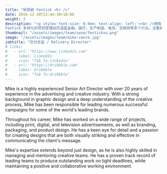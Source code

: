 ```yaml
---
title: "徐思颖 Fentick <hr />"
date: 2018-12-20T13:44:30+10:00
weight: 3
description: "<p style='font-size: 0.9em; text-align: left;'><br />拥有超过15年的 IT 工作经历，曾效力于HP和IBM等著名IT公司，积累了深厚项目管理经验，擅长在多变的IT环境中稳定地维护和保障项目进度与质量。无论是起步于信息技术行业，还是后续跨入AI智能和供应链领域，总能迅速地融入新环境和新技术。<br /><br />
Fentick 多样化的项目管理经历涵盖金融、医疗、生产制造、电信、互联网等多个行业。注重推动技术与业务的融合，借助前沿技术创新解决方案，并始终致力于助力客户持续提升运营效率和创造价值。</p>"
thumbnail: "/assets/images/team/swse/fentickxu.png"
image: "/assets/images/team/mike-vance.jpg"
jobtitle: "交付总监 / Delivery Director"
# links:
#   - url: "https://www.linkedin.com"
#     label: LinkedIn
#     icon: "fab fa-linkedin"
#   - url: "https://dribbble.com"
#     label: Dribbble
#     icon: "fab fa-dribbble"
---
```


Mike is a highly experienced Senior Art Director with over 20 years of experience in the advertising and creative industry. With a strong background in graphic design and a deep understanding of the creative process, Mike has been responsible for leading numerous successful campaigns for some of the world's leading brands.

Throughout his career, Mike has worked on a wide range of projects, including print, digital, and television advertisements, as well as branding, packaging, and product design. He has a keen eye for detail and a passion for creating designs that are both visually striking and effective in communicating the client's message.

Mike's expertise extends beyond just design, as he is also highly skilled in managing and mentoring creative teams. He has a proven track record of leading teams to produce outstanding work on tight deadlines, while maintaining a positive and collaborative working environment.